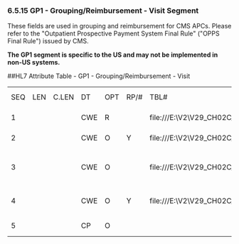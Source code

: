 ### 6.5.15 GP1 - Grouping/Reimbursement - Visit Segment

These fields are used in grouping and reimbursement for CMS APCs. Please refer to the "Outpatient Prospective Payment System Final Rule" ("OPPS Final Rule") issued by CMS.

**The GP1 segment is specific to the US and may not be implemented in non-US systems.**

##HL7 Attribute Table - GP1 - Grouping/Reimbursement - Visit

|     |     |     |     |     |     |     |     |     |
| --- | --- | --- | --- | --- | --- | --- | --- | --- |
| SEQ | LEN | C.LEN | DT | OPT | RP/# | TBL# | ITEM# | ELEMENT NAME |
| 1 |  |  | CWE | R |  | file:///E:\V2\V29_CH02C_Tables.docx#HL70455[0455] | 01599 | Type of Bill Code |
| 2 |  |  | CWE | O | Y | file:///E:\V2\V29_CH02C_Tables.docx#HL70456[0456] | 01600 | Revenue Code |
| 3 |  |  | CWE | O |  | file:///E:\V2\V29_CH02C_Tables.docx#HL70457[0457] | 01601 | Overall Claim Disposition Code |
| 4 |  |  | CWE | O | Y | file:///E:\V2\V29_CH02C_Tables.docx#HL70458[0458] | 01602 | OCE Edits per Visit Code |
| 5 |  |  | CP | O |  |  | 00387 | Outlier Cost |
